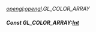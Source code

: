 _[opengl](../../modules/opengl/opengl-module.md):[opengl](../../modules/opengl/opengl-module.md).GL\_COLOR\_ARRAY_
##### Const GL\_COLOR\_ARRAY:[Int](../../modules/wonkey/wonkey-types-int.md)
